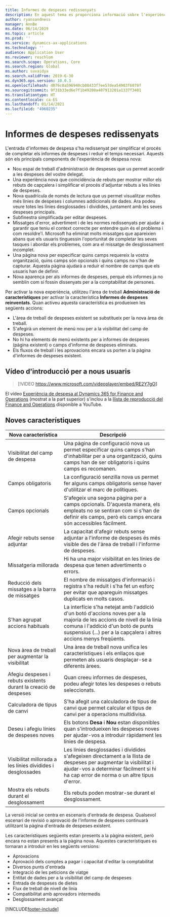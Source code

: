 ```yaml
---
title: Informes de despeses redissenyats
description: En aquest tema es proporciona informació sobre l'experiència redissenyada i reinventada per a l'entrada d'informes de despeses al Microsoft Dynamics 365 Finance. La nova experiència simplifica el procés de completar els informes de despeses i disminueix el temps necessari.
author: ryansandness
manager: AnnBe
ms.date: 06/14/2019
ms.topic: article
ms.prod: ''
ms.service: dynamics-ax-applications
ms.technology: ''
audience: Application User
ms.reviewer: roschlom
ms.search.scope: Operations, Core
ms.search.region: Global
ms.author: suvaidya
ms.search.validFrom: 2019-6-30
ms.dyn365.ops.version: 10.0.3
ms.openlocfilehash: d076c0a596940cb08433f7ee57dea54903f6078f
ms.sourcegitcommit: 9f31b33ed6e7f1b49200a407913201a1337f3401
ms.translationtype: HT
ms.contentlocale: ca-ES
ms.lasthandoff: 01/14/2021
ms.locfileid: "4960235"
---
```

# <a name="redesigned-expense-reports"></a>Informes de despeses redissenyats

L'entrada d'informes de despesa s'ha redissenyat per simplificar el procés de completar els informes de despeses i reduir el temps necessari. Aquests són els principals components de l'experiència de despesa nova:

- Nou espai de treball d'administració de despeses que us permet accedir a les despeses del vostre delegat.
- Una experiència nova que coincidència de rebuts per mostrar millor els rebuts de capçalera i simplificar el procés d'adjuntar rebuts a les línies de despeses.
- Nova quadrícula de només de lectura que us permet visualitzar moltes més línies de despeses i columnes addicionals de dades. Ara podeu veure totes les línies desglossades i dividides, juntament amb les seves despeses principals.
- Subfinestra simplificada per editar despeses.
- Missatges d'error, advertiment i de les normes redissenyats per ajudar a garantir que teniu el context correcte per entendre quin és el problema i com resoldre'l. Microsoft ha eliminat molts missatges que apareixien abans que els usuaris tinguessin l'oportunitat de completar les seves tasques i abordar els problemes, com ara el missatge de desglossament incomplet.
- Una pàgina nova per especificar quins camps requereix la vostra organització, quins camps són opcionals i quins camps no s'han de capturar. Aquesta pàgina ajudarà a reduir el nombre de camps que els usuaris han de definir.
- Nova aparença per als informes de despeses, perquè els informes ja no semblin com si fossin dissenyats per a la comptabilitat de persones.

Per activar la nova experiència, utilitzeu l'àrea de treball **Administració de característiques** per activar la característica **Informes de despeses reinventats**. Quan activeu aquesta característica es produeixen les següents accions:

- L'àrea de treball de despeses existent se substitueix per la nova àrea de treball.
- S'afegirà un element de menú nou per a la visibilitat del camp de despeses.
- No hi ha elements de menú existents per a informes de despeses (pàgina existent) o camps d'informe de despeses eliminats.
- Els fluxos de treball i les aprovacions encara us porten a la pàgina d'informes de despeses existent.

## <a name="getting-started-video-for-new-users"></a>Vídeo d'introducció per a nous usuaris

> [!VIDEO https://www.microsoft.com/videoplayer/embed/RE2Y7gO]

El vídeo [Experiència de despesa al Dynamics 365 for Finance and Operations](https://youtu.be/Ocy-MsTvEE0) (mostrat a la part superior) s'inclou a la [llista de reproducció del Finance and Operations](https://www.youtube.com/playlist?list=PLcakwueIHoT_SYfIaPGoOhloFoCXiUSyW) disponible a YouTube.

## <a name="new-features"></a>Noves característiques

| Nova característica | Descripció |
|---|----|
| Visibilitat del camp de despesa | Una pàgina de configuració nova us permet especificar quins camps s'han d'inhabilitar per a una organització, quins camps han de ser obligatoris i quins camps es recomanen. |
| Camps obligatoris | La configuració senzilla nova us permet fer alguns camps obligatoris sense haver d'utilitzar el marc de polítiques. |
| Camps opcionals | S'afegeix una segona pàgina per a camps opcionals. D'aquesta manera, els empleats no se sentiran com si s'han de definir els camps, però els camps encara són accessibles fàcilment. |
| Afegir rebuts sense adjuntar | La capacitat d'afegir rebuts sense adjuntar a l'informe de despeses és més visible des de l'àrea de treball i l'informe de despeses. |
| Missatgeria millorada | Hi ha una major visibilitat en les línies de despesa que tenen advertiments o errors. |
| Reducció dels missatges a la barra de missatges| El nombre de missatges d'informació i registra s'ha reduït i s'ha fet un esforç per evitar que apareguin missatges duplicats en molts casos. |
| S'han agrupat accions habituals | La interfície s'ha netejat amb l'addició d'un botó d'accions noves per a la majoria de les accions de nivell de la línia comuna i l'addició d'un botó de punts suspensius (...) per a la capçalera i altres accions menys freqüents. |
| Nova àrea de treball per augmentar la visibilitat | Una àrea de treball nova unifica les característiques i els enllaços que permeten als usuaris desplaçar-se a diferents àrees. |
| Afegiu despeses i rebuts existents durant la creació de despeses | Quan creeu informes de despeses, podeu afegir totes les despeses o rebuts seleccionats. |
| Calculadora de tipus de canvi | S'ha afegit una calculadora de tipus de canvi que permet calcular el tipus de canvi per a operacions multidivisa. |
| Deseu i afegiu línies de despeses noves | Els botons **Desa** i **Nou** estan disponibles quan s'introdueixen les despeses noves per ajudar-vos a introduir ràpidament les línies de despesa. |
| Visibilitat millorada a les línies dividides i desglossades | Les línies desglossades i dividides s'afegeixen directament a la llista de despeses per augmentar la visibilitat i ajudar-vos a determinar fàcilment si hi ha cap error de norma o un altre tipus d'error. |
| Mostra els rebuts durant el desglossament | Els rebuts poden mostrar-se durant el desglossament. |

La versió inicial se centra en escenaris d'entrada de despesa. Qualsevol escenari de revisió o aprovació de l'informe de despeses continuarà utilitzant la pàgina d'entrada de despeses existent.

Les característiques següents estan presents a la pàgina existent, però encara no estan presents a la pàgina nova. Aquestes característiques es tornaran a introduir en les següents versions:

- Aprovacions
- Aprovació dels comptes a pagar i capacitat d'editar la comptabilitat
- Diversos punts d'entrada
- Integració de les peticions de viatge
- Entitat de dades per a la visibilitat del camp de despeses
- Entrada de despeses de dietes
- Flux de treball de nivell de línia
- Compatibilitat amb aprovadors intermedis
- Desglossament avançat


[!INCLUDE[footer-include](../includes/footer-banner.md)]